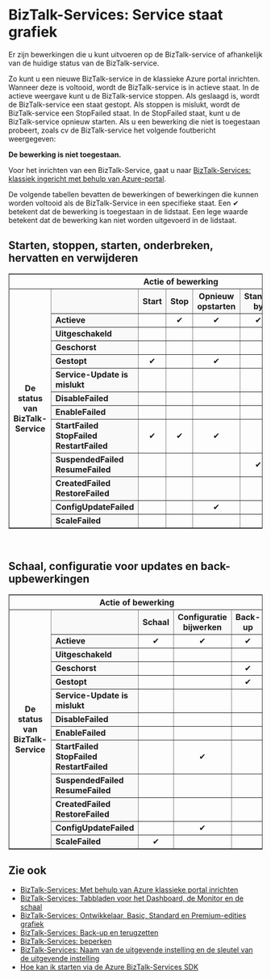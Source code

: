 <properties 
    pageTitle="Taken die zijn toegestaan in andere lidstaten of statussen in BizTalk-Services | Microsoft Azure" 
    description="De acties/bewerkingen toegestaan in andere MAB-status: stoppen, starten, opnieuw starten, onderbreken, hervatten, verwijderen, schalen, bijwerken configuratie en back" 
    services="biztalk-services" 
    documentationCenter="" 
    authors="MandiOhlinger" 
    manager="erikre" 
    editor=""/>

<tags 
    ms.service="biztalk-services" 
    ms.workload="integration" 
    ms.tgt_pltfrm="na" 
    ms.devlang="na" 
    ms.topic="article" 
    ms.date="08/15/2016" 
    ms.author="mandia"/>



# <a name="biztalk-services-service-state-chart"></a>BizTalk-Services: Service staat grafiek
Er zijn bewerkingen die u kunt uitvoeren op de BizTalk-service of afhankelijk van de huidige status van de BizTalk-service.

Zo kunt u een nieuwe BizTalk-service in de klassieke Azure portal inrichten. Wanneer deze is voltooid, wordt de BizTalk-service is in actieve staat. In de actieve weergave kunt u de BizTalk-service stoppen. Als geslaagd is, wordt de BizTalk-service een staat gestopt. Als stoppen is mislukt, wordt de BizTalk-service een StopFailed staat. In de StopFailed staat, kunt u de BizTalk-service opnieuw starten. Als u een bewerking die niet is toegestaan probeert, zoals cv de BizTalk-service het volgende foutbericht weergegeven:

**De bewerking is niet toegestaan.**

Voor het inrichten van een BizTalk-Service, gaat u naar [BizTalk-Services: klassiek ingericht met behulp van Azure-portal](http://go.microsoft.com/fwlink/p/?LinkID=302280).

De volgende tabellen bevatten de bewerkingen of bewerkingen die kunnen worden voltooid als de BizTalk-Service in een specifieke staat. Een ✔ betekent dat de bewerking is toegestaan in de lidstaat. Een lege waarde betekent dat de bewerking kan niet worden uitgevoerd in de lidstaat.

## <a name="start-stop-restart-suspend-resume-and-delete-operations"></a>Starten, stoppen, starten, onderbreken, hervatten en verwijderen
<table border="1">
<tr>
        <th colspan="15">Actie of bewerking</th>
</tr>

<tr>
        <th rowspan="18">De status van BizTalk-Service</th>
</tr>
<tr bgcolor="FAF9F9">
        <th> </th>
        <th>Start</th>
        <th>Stop</th>
        <th>Opnieuw opstarten</th>
        <th>Stand-by</th>
        <th>Cv</th>
        <th>Verwijderen</th>
</tr>
<tr>
<td bgcolor="FAF9F9"><b>Actieve</b></td>
<td> </td>
<td><center>✔</center></td>
<td><center>✔</center></td>
<td><center>✔</center></td>
<td> </td>
<td><center>✔</center></td>
</tr>
<tr>
<td bgcolor="FAF9F9"><b>Uitgeschakeld</b></td>
<td> </td>
<td> </td>
<td> </td>
<td> </td>
<td> </td>
<td><center>✔</center></td>
</tr>
<tr>
<td bgcolor="FAF9F9"><b>Geschorst</b></td>
<td> </td>
<td> </td>
<td> </td>
<td> </td>
<td><center>✔</center></td>
<td><center>✔</center></td>
</tr>
<tr>
<td bgcolor="FAF9F9"><b>Gestopt</b></td>
<td><center>✔</center></td>
<td> </td>
<td><center>✔</center></td>
<td> </td>
<td> </td>
<td><center>✔</center></td>
</tr>
<tr>
<td bgcolor="FAF9F9"><b>Service-Update is mislukt</b></td>
<td> </td>
<td> </td>
<td> </td>
<td> </td>
<td> </td>
<td><center>✔</center></td>
</tr>
<tr>
<td bgcolor="FAF9F9"><b>DisableFailed</b></td>
<td> </td>
<td> </td>
<td> </td>
<td> </td>
<td> </td>
<td><center>✔</center></td>
</tr>
<tr>
<td bgcolor="FAF9F9"><b>EnableFailed</b></td>
<td> </td>
<td> </td>
<td> </td>
<td> </td>
<td> </td>
<td><center>✔</center></td>
</tr>
<tr>
<td bgcolor="FAF9F9"><b>StartFailed<br/>
StopFailed<br/>
RestartFailed</b></td>
<td><center>✔</center></td>
<td><center>✔</center></td>
<td><center>✔</center></td>
<td> </td>
<td> </td>
<td><center>✔</center></td>
</tr>
<tr>
<td bgcolor="FAF9F9"><b>SuspendedFailed<br/>
ResumeFailed</b></td>
<td> </td>
<td> </td>
<td> </td>
<td><center>✔</center></td>
<td><center>✔</center></td>
<td><center>✔</center></td>
</tr>
<tr>
<td bgcolor="FAF9F9"><b>CreatedFailed<br/>
RestoreFailed<br/></b></td>
<td> </td>
<td> </td>
<td> </td>
<td> </td>
<td> </td>
<td><center>✔</center></td>
</tr>
<tr>
<td bgcolor="FAF9F9"><b>ConfigUpdateFailed</b></td>
<td> </td>
<td> </td>
<td><center>✔</center></td>
<td> </td>
<td> </td>
<td><center>✔</center></td>
</tr>
<tr>
<td bgcolor="FAF9F9"><b>ScaleFailed</b></td>
<td> </td>
<td> </td>
<td> </td>
<td> </td>
<td> </td>
<td><center>✔</center></td>
</tr>
</table>
<br/>

## <a name="scale-update-configuration-and-backup-operations"></a>Schaal, configuratie voor updates en back-upbewerkingen
<table border="1">
<tr>
        <th colspan="15">Actie of bewerking</th>
</tr>

<tr>
        <th rowspan="18">De status van BizTalk-Service</th>
</tr>
<tr bgcolor="FAF9F9">
        <th> </th>
        <th>Schaal</th>
        <th>Configuratie bijwerken</th>
        <th>Back-up</th>
</tr>
<tr>
<td bgcolor="FAF9F9"><b>Actieve</b></td>
<td><center>✔</center></td>
<td><center>✔</center></td>
<td><center>✔</center></td>
</tr>
<tr>
<td bgcolor="FAF9F9"><b>Uitgeschakeld</b></td>
<td> </td>
<td> </td>
<td> </td>
</tr>
<tr>
<td bgcolor="FAF9F9"><b>Geschorst</b></td>
<td> </td>
<td> </td>
<td><center>✔</center></td>
</tr>
<tr>
<td bgcolor="FAF9F9"><b>Gestopt</b></td>
<td> </td>
<td> </td>
<td><center>✔</center></td>
</tr>
<tr>
<td bgcolor="FAF9F9"><b>Service-Update is mislukt</b></td>
<td> </td>
<td> </td>
<td> </td>
</tr>
<tr>
<td bgcolor="FAF9F9"><b>DisableFailed</b></td>
<td> </td>
<td> </td>
<td> </td>
</tr>
<tr>
<td bgcolor="FAF9F9"><b>EnableFailed</b></td>
<td> </td>
<td> </td>
<td> </td>
</tr>
<tr>
<td bgcolor="FAF9F9"><b>StartFailed<br/>
StopFailed<br/>
RestartFailed</b></td>
<td> </td>
<td><center>✔</center></td>
<td> </td>
</tr>
<tr>
<td bgcolor="FAF9F9"><b>SuspendedFailed<br/>
ResumeFailed</b></td>
<td> </td>
<td> </td>
<td> </td>
</tr>
<tr>
<td bgcolor="FAF9F9"><b>CreatedFailed<br/>
RestoreFailed<br/></b></td>
<td> </td>
<td> </td>
<td> </td>
</tr>
<tr>
<td bgcolor="FAF9F9"><b>ConfigUpdateFailed</b></td>
<td> </td>
<td><center>✔</center></td>
<td> </td>
</tr>
<tr>
<td bgcolor="FAF9F9"><b>ScaleFailed</b></td>
<td><center>✔</center></td>
<td> </td>
<td> </td>
</tr>
</table>

## <a name="see-also"></a>Zie ook
- [BizTalk-Services: Met behulp van Azure klassieke portal inrichten](http://go.microsoft.com/fwlink/p/?LinkID=302280)<br/>
- [BizTalk-Services: Tabbladen voor het Dashboard, de Monitor en de schaal](http://go.microsoft.com/fwlink/p/?LinkID=302281)<br/>
- [BizTalk-Services: Ontwikkelaar, Basic, Standard en Premium-edities grafiek](http://go.microsoft.com/fwlink/p/?LinkID=302279)<br/>
- [BizTalk-Services: Back-up en terugzetten](http://go.microsoft.com/fwlink/p/?LinkID=329873)<br/>
- [BizTalk-Services: beperken](http://go.microsoft.com/fwlink/p/?LinkID=302282)<br/>
- [BizTalk-Services: Naam van de uitgevende instelling en de sleutel van de uitgevende instelling](http://go.microsoft.com/fwlink/p/?LinkID=303941)<br/>
- [Hoe kan ik starten via de Azure BizTalk-Services SDK](http://go.microsoft.com/fwlink/p/?LinkID=302335)


 
